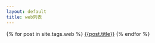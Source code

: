```yaml
---
layout: default
title: web列表
---
```


{% for post in site.tags.web %}
<a href="{{post.url}}">{{post.title}}</a>
{% endfor %}
